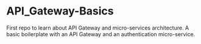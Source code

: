 # API_Gateway-Basics
First repo to learn about API Gateway and micro-services architecture. A basic boilerplate with an API Gateway and an authentication micro-service.
